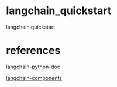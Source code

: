 #  langchain_quickstart
langchain quickstart

# references

[langchain-python-doc](https://python.langchain.com/v0.1/docs/get_started/introduction/)

[langchain-components](https://python.langchain.com/v0.1/docs/integrations/components/)
